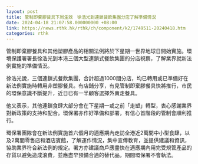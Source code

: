 ```yaml
---
layout: post
title: 管制即棄膠餐具下周生效　徐浩光到連鎖餐飲集團分店了解準備情況
date: 2024-04-18 21:07:58.000000000 +08:00
link: https://news.rthk.hk/rthk/ch/component/k2/1749511-20240418.htm
categories: rthk
---
```


管制即棄膠餐具和其他塑膠產品的相關法例將於下星期一世界地球日開始實施。環境保護署署長徐浩光到本港三個大型連鎖式餐飲集團的分店視察，了解業界就新法例實施的準備情況。

徐浩光說，三個連鎖式餐飲集團，合計超過1000間分店，均已轉用或已準備好在新法例實施時轉用非塑膠餐具。有店鋪分享，有見管制即棄膠餐具快將推行，市民的環保意識不斷提升，近日已有一半顧客選擇外賣走餐具。

他又表示，其他連鎖食肆大部分會在下星期一或之前「走塑」轉型，衷心感謝業界對新政策的支持和配合。環保署亦作好準備和部署，有信心首階段的管制會順利推行。

環保署團隊會在新法例實施首六個月的適應期內走訪全港近2萬間中小型食肆，以及2萬間零售店和酒店賓館，了解運作情況，集中宣傳教育，並提供建議和資訊，協助業界符合新法例的規定。署方亦建議商戶應盡快在適應期內用完受規管產品的存貨以避免造成浪費，並應盡早預備合適的替代品，期間環保署不會執法。
